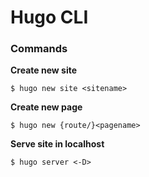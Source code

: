 # Hugo CLI


### Commands

**Create new site**
```
$ hugo new site <sitename>
```

**Create new page**
```
$ hugo new {route/}<pagename>
```

**Serve site in localhost**
```
$ hugo server <-D>
```